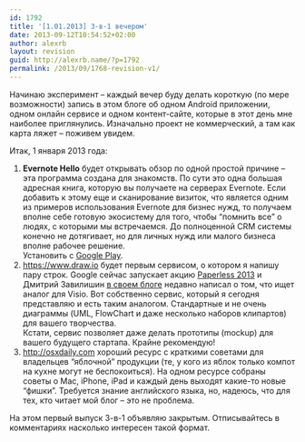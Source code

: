 ```yaml
---
id: 1792
title: '[1.01.2013] 3-в-1 вечером'
date: 2013-09-12T10:54:52+02:00
author: alexrb
layout: revision
guid: http://alexrb.name/?p=1792
permalink: /2013/09/1768-revision-v1/
---
```

Начинаю эксперимент &#8211; каждый вечер буду делать короткую (по мере возможности) запись в этом блоге об одном Android приложении, одном онлайн сервисе и одном контент-сайте, которые в этот день мне наиболее приглянулись. Изначально проект не коммерческий, а там как карта ляжет &#8211; поживем увидем.

Итак, 1 января 2013 года:

  1. **Evernote Hello** будет открывать обзор по одной простой причине &#8211; эта программа создана для знакомств. По сути это одна большая адресная книга, которую вы получаете на серверах Evernote. Если добавить к этому еще и сканирование визиток, что является одним из примеров использования Evernote для бизнес нужд, то получаем вполне себе готовую экосистему для того, чтобы &#8220;помнить все&#8221; о людях, с которыми мы встречаемся. До полноценной CRM системы конечно не дотягивает, но для личных нужд или малого бизнеса вполне рабочее решение.  
    Установить с [Google Play](http://goo.gl/iZ0fO). 
  2. [<https://www.draw.io>](https://www.draw.io) будет первым сервисом, о котором я напишу пару строк. Google сейчас запускает акцию [Paperless 2013](http://paperless2013.org) и Дмитрий Завилишин [в своем блоге](http://dz.livejournal.com/844799.html) недавно написал о том, что ищет аналог для Visio. Вот собственно сервис, который я сегодня представляю и есть таким аналогом. Стандартные и не очень диаграммы (UML, FlowChart и даже несколько наборов клипартов) для вашего творчества.  
    Кстати, сервис позволяет даже делать прототипы (mockup) для вашего будущего стартапа. Крайне рекомендую! 
  3. [<http://osxdaily.com>](http://osxdaily.com/) хороший ресурс с краткими советами для владельцев &#8220;яблочной&#8221; продукции (те, у кого из яблок только компот на кухне могут не беспокоиться). На одном ресурсе собраны советы о Mac, iPhone, iPad и каждый день выходят какие-то новые &#8220;фишки&#8221;. Требуется знание английского языка, но, надеюсь, что для тех, кто читает мой блог &#8211; это не проблема.

На этом первый выпуск 3-в-1 объявляю закрытым. Отписывайтесь в комментариях насколько интересен такой формат.